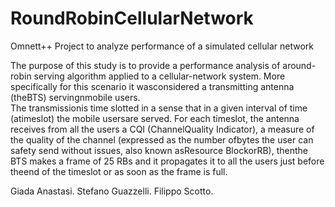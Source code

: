 # RoundRobinCellularNetwork
Omnett++ Project to analyze performance of a simulated cellular network

The purpose of this study is to provide a performance analysis of around-robin serving
algorithm applied to a cellular-network system.  More specifically for this scenario
it wasconsidered a transmitting antenna (theBTS) servingnmobile users.  
The transmissionis time slotted in a sense that in a given interval of time (atimeslot) the mobile usersare served. 
For each timeslot, the antenna receives from all the users a CQI (ChannelQuality Indicator), a measure of the quality of the channel 
(expressed as the number ofbytes the user can safety send without issues, also known asResource BlockorRB),
thenthe BTS makes a frame of 25 RBs and it propagates it to all the users just before theend of the timeslot or as soon as the frame is full.

Giada Anastasi.
Stefano Guazzelli.
Filippo Scotto.


